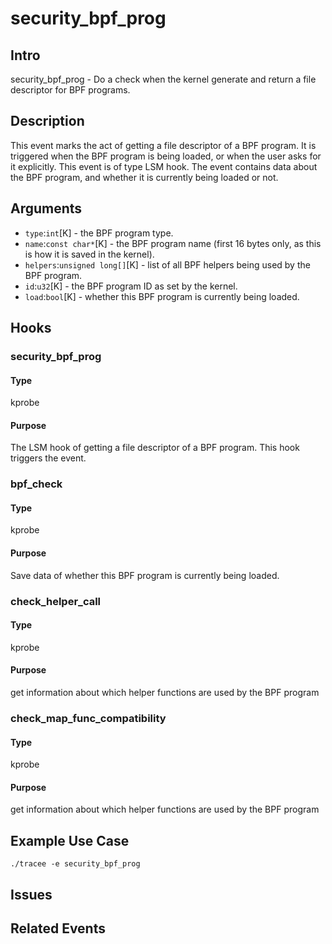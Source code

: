 # security_bpf_prog

## Intro
security_bpf_prog - Do a check when the kernel generate and return a file descriptor for BPF programs.

## Description
This event marks the act of getting a file descriptor of a BPF program. It is triggered when the BPF program is being 
loaded, or when the user asks for it explicitly. This event is of type LSM hook.
The event contains data about the BPF program, and whether it is currently being loaded or not. 


## Arguments
* `type`:`int`[K] - the BPF program type.
* `name`:`const char*`[K] - the BPF program name (first 16 bytes only, as this is how it is saved in the kernel).
* `helpers`:`unsigned long[]`[K] - list of all BPF helpers being used by the BPF program.
* `id`:`u32`[K] - the BPF program ID as set by the kernel.
* `load`:`bool`[K] - whether this BPF program is currently being loaded.

## Hooks
### security_bpf_prog
#### Type
kprobe
#### Purpose
The LSM hook of getting a file descriptor of a BPF program. This hook triggers the event. 

### bpf_check
#### Type
kprobe
#### Purpose
Save data of whether this BPF program is currently being loaded.

### check_helper_call
#### Type
kprobe
#### Purpose
get information about which helper functions are used by the BPF program

### check_map_func_compatibility
#### Type
kprobe
#### Purpose
get information about which helper functions are used by the BPF program

## Example Use Case

```console
./tracee -e security_bpf_prog
```

## Issues

## Related Events

